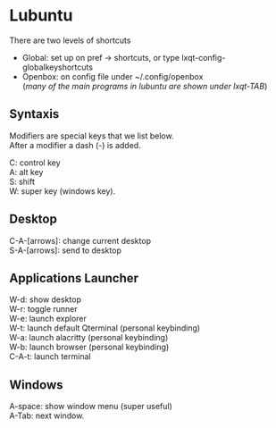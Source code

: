 # Lubuntu   
There are two levels of shortcuts   
* Global: set up on pref -> shortcuts, or type lxqt-config-globalkeyshortcuts   
* Openbox: on config file under ~/.config/openbox   
(*many of the main programs in lubuntu are shown under lxqt-TAB*)   
   
## Syntaxis      
Modifiers are special keys that we list below.   
After a modifier a dash (-) is added.       
   
C: control key   
A: alt key   
S: shift   
W: super key (windows key).   
   
## Desktop   
C-A-[arrows]: change current desktop   
S-A-[arrows]: send to desktop   
   
## Applications Launcher   
W-d: show desktop   
W-r: toggle runner   
W-e: launch explorer   
W-t: launch default Qterminal (personal keybinding)   
W-a: launch alacritty (personal keybinding)   
W-b: launch browser (personal keybinding)   
C-A-t: launch terminal   
   
## Windows   
A-space: show window menu (super useful)   
A-Tab: next window.   
